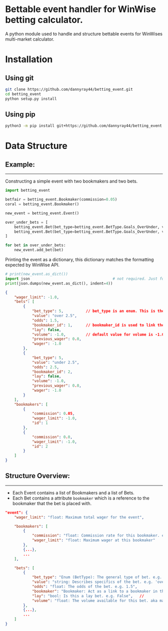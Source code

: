 Bettable event handler for WinWise betting calculator.
======================================================
A python module used to handle and structure bettable events for WinWises multi-market calculator.

# Installation
## Using git
```bash
git clone https://github.com/dannyray44/betting_event.git
cd betting_event
python setup.py install
```
## Using pip
```bash
python3 -m pip install git+https://github.com/dannyray44/betting_event
```

# Data Structure
## Example:
------------
Constructing a simple event with two bookmakers and two bets.
```python
import betting_event

betfair = betting_event.Bookmaker(commission=0.05)
coral = betting_event.Bookmaker()

new_event = betting_event.Event()

over_under_bets = [
    betting_event.Bet(bet_type=betting_event.BetType.Goals_OverUnder, value="over 2.5", odds=1.5, bookmaker=betfair, lay=False),
    betting_event.Bet(bet_type=betting_event.BetType.Goals_OverUnder, value="under 2.5", odds=2.5, bookmaker=coral, lay=False),
]

for bet in over_under_bets:
    new_event.add_bet(bet)

```

Printing the event as a dictionary, this dictionary matches the formatting expected by WinWise API.
```python
# print(new_event.as_dict())
import json                                     # not required. Just for pretty printing
print(json.dumps(new_event.as_dict(), indent=4))

```

```json
{
    "wager_limit": -1.0,
    "bets": [
        {
            "bet_type": 5,          // bet_type is an enum. This is the enum value for 'Goals_OverUnder'
            "value": "over 2.5",
            "odds": 1.5,
            "bookmaker_id": 1,      // bookmaker_id is used to link the bet to a bookmaker in the event.
            "lay": false,
            "volume": -1.0,         // default value for volume is -1.0, meaning no limit to this bets size.
            "previous_wager": 0.0,
            "wager": -1.0
        },
        {
            "bet_type": 5,
            "value": "under 2.5",
            "odds": 2.5,
            "bookmaker_id": 2,
            "lay": false,
            "volume": -1.0,
            "previous_wager": 0.0,
            "wager": -1.0
        }
    ],
    "bookmakers": [
        {
            "commission": 0.05,
            "wager_limit": -1.0,
            "id": 1
        },
        {
            "commission": 0.0,
            "wager_limit": -1.0,
            "id": 2
        }
    ]
}
```

## Structure Overview:
------------
- Each Event contains a list of Bookmakers and a list of Bets.
- Each Bet contains a attribute `bookmaker` which is a reference to the bookmaker that the bet is placed with.

```json
"event": {
    "wager_limit": "float: Maximum total wager for the event",

    "bookmakers": [
        {
            "commission": "float: Commission rate for this bookmaker. e.g. 5% = 0.05",
            "wager_limit": "float: Maximum wager at this bookmaker"
        },
        {...},
        ...
    ],

    "bets": [
        {
            "bet_type": "Enum (BetType): The general type of bet. e.g. 'over_under'",
            "value": "string: Describes specifics of the bet. e.g. 'over 2.5'",
            "odds": "float: The odds of the bet. e.g. 1.5",
            "bookmaker": "Bookmaker: Act as a link to a bookmaker in the event.",
            "lay": "bool: Is this a lay bet. e.g. False",   //
            "volume": "float: The volume available for this bet. aka maximum wager."
        },
        {...},
        ...
    ]
}
```
